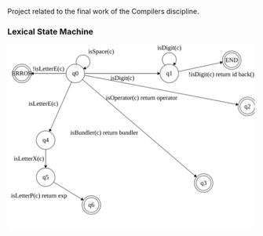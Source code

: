 Project related to the final work of the Compilers discipline.

 ### Lexical State Machine
 
![Lexical State Machine](./lexicalStateMachine.svg)

